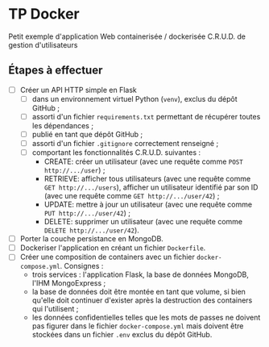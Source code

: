 # TP Docker

Petit exemple d'application Web containerisée / dockerisée C.R.U.D. de gestion d'utilisateurs

## Étapes à effectuer

- [ ] Créer un API HTTP simple en Flask
    - [ ] dans un environnement virtuel Python (`venv`), exclus du dépôt GitHub ;
    - [ ] assorti d'un fichier `requirements.txt` permettant de récupérer toutes les dépendances ;
    - [ ] publié en tant que dépôt GitHub ;
    - [ ] assorti d'un fichier `.gitignore` correctement renseigné ;
    - [ ] comportant les fonctionnalités C.R.U.D. suivantes :
      - CREATE: créer un utilisateur (avec une requête comme `POST http://.../user`) ;
      - RETRIEVE: afficher tous utilisateurs (avec une requête comme `GET http://.../users`), afficher un utilisateur identifié par son ID (avec une requête comme `GET http://.../user/42`) ;
      - UPDATE: mettre à jour un utilisateur (avec une requête comme `PUT http://.../user/42`) ;
      - DELETE: supprimer un utilisateur (avec une requête comme `DELETE http://.../user/42`).
- [ ] Porter la couche persistance en MongoDB.
- [ ] Dockeriser l'application en créant un fichier `Dockerfile`.
- [ ] Créer une composition de containers avec un fichier `docker-compose.yml`. Consignes :
    - trois services : l'application Flask, la base de données MongoDB, l'IHM MongoExpress ;
    - la base de données doit être montée en tant que volume, si bien qu'elle doit continuer d'exister après la destruction des containers qui l'utilisent ;
    - les données confidentielles telles que les mots de passes ne doivent pas figurer dans le fichier `docker-compose.yml` mais doivent être stockées dans un fichier `.env` exclus du dépôt GitHub.